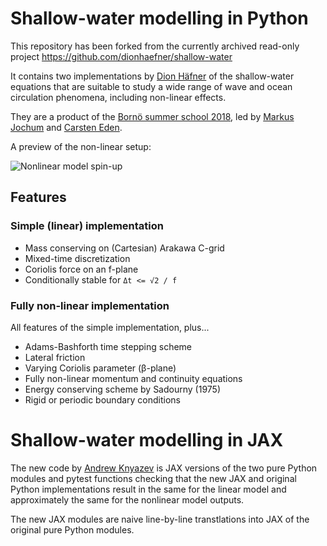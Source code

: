# Shallow-water modelling in Python

This repository has been forked from the currently archived read-only project https://github.com/dionhaefner/shallow-water

It contains two implementations by [Dion Häfner](https://github.com/dionhaefner) of the shallow-water equations that are suitable to study a wide range of wave and ocean circulation phenomena, including non-linear effects.

They are a product of the [Bornö summer school 2018](https://nbiocean.bitbucket.io/bornoe2018b/), led by [Markus Jochum](https://www.nbi.ku.dk/english/staff/?pure=en/persons/437464) and [Carsten Eden](https://www.ifm.uni-hamburg.de/en/institute/staff/eden.html).

A preview of the non-linear setup:

![Nonlinear model spin-up](preview.gif?raw=true)

## Features

### Simple (linear) implementation

- Mass conserving on (Cartesian) Arakawa C-grid
- Mixed-time discretization
- Coriolis force on an f-plane
- Conditionally stable for `Δt <= √2 / f`

### Fully non-linear implementation

All features of the simple implementation, plus...

- Adams-Bashforth time stepping scheme
- Lateral friction
- Varying Coriolis parameter (β-plane)
- Fully non-linear momentum and continuity equations
- Energy conserving scheme by Sadourny (1975)
- Rigid or periodic boundary conditions


# Shallow-water modelling in JAX

The new code by [Andrew Knyazev](https://github.com/lobpcg) is JAX versions of the two pure Python modules and pytest functions checking that the new JAX and original Python implementations result in the same for the linear model and approximately the same for the nonlinear model outputs.

The new JAX modules are naive line-by-line transtlations into JAX of the original pure Python modules.
